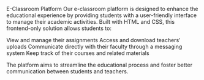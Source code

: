 E-Classroom Platform
Our e-classroom platform is designed to enhance the educational experience by providing students with a user-friendly interface to manage their academic activities. Built with HTML and CSS, this frontend-only solution allows students to:

View and manage their assignments
Access and download teachers' uploads
Communicate directly with their faculty through a messaging system
Keep track of their courses and related materials

The platform aims to streamline the educational process and foster better communication between students and teachers.

